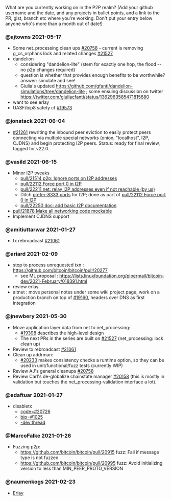 What are you currently working on in the P2P realm? (Add your github username and the date, and any projects in bullet points, and a link to the PR, gist, branch etc where you're working. Don't put your entry below anyone who's more than a month out of date!)

### @ajtowns 2021-05-17

* Some net_processing clean ups [#20758](https://github.com/bitcoin/bitcoin/pull/20758) - current is removing g_cs_orphans lock and related changes [#21527](https://github.com/bitcoin/bitcoin/pull/21527)
* dandelion
  - considering "dandelion-lite" (stem for exactly one hop, the flood -- no p2p changes required)
  - question is whether that provides enough benefits to be worthwhile? answer: simulate and see!
  - Giulia's updated https://github.com/gfanti/dandelion-simulations/tree/dandelion-lite ; some ensuing discussion on twitter https://twitter.com/giuliacfanti/status/1362963585471815680
* want to see erlay
* UASF/bip8 safety cf [#19573](https://github.com/bitcoin/pull/19573)

### @jonatack 2021-06-04

* [#21261](https://github.com/bitcoin/bitcoin/pull/21261) rewriting the inbound peer eviction to easily protect peers connecting via multiple special networks (onion, "localhost", I2P, CJDNS) and begin protecting I2P peers. Status: ready for final review, tagged for v22.0.

### @vasild 2021-06-15

* Minor I2P tweaks
  * [pull/21514 p2p: Ignore ports on I2P addresses](https://github.com/bitcoin/bitcoin/pull/21514)
  * [pull/22112 Force port 0 in I2P](https://github.com/bitcoin/bitcoin/pull/22112)
  * [pull/22211 net: relay I2P addresses even if not reachable (by us)](https://github.com/bitcoin/bitcoin/pull/22211)
  * Ditch [prefer-8333 ports](https://github.com/bitcoin/bitcoin/blob/6e22b522f9505d6a3c71ef9972aea6ae3fb10d2e/src/net.cpp#L2020-L2026) for I2P; done as part of [pull/22112 Force port 0 in I2P](https://github.com/bitcoin/bitcoin/pull/22112)
  * [pull/22250 doc: add basic I2P documentation](https://github.com/bitcoin/bitcoin/pull/22250)
* [pull/21878 Make all networking code mockable](https://github.com/bitcoin/bitcoin/pull/21878)
* Implement CJDNS support

### @amitiuttarwar 2021-01-27

* tx rebroadcast [#21061](https://github.com/bitcoin/bitcoin/pull/21061)

### @ariard 2021-02-09

- stop to process unrequested txn : https://github.com/bitcoin/bitcoin/pull/20277
   - see ML proposal : https://lists.linuxfoundation.org/pipermail/bitcoin-dev/2021-February/018391.html
- review erlay
- altnet : move personal notes under some wiki project page, work on a production branch on top of [#19160](https://github.com/bitcoin/bitcoin/pull/19160), headers over DNS as first integration

### @jnewbery 2021-05-30

- Move application layer data from net to net_processing:
  - [#19398](https://github.com/bitcoin/bitcoin/issues/19398) describes the high-level design
  - The next PRs in the series are built on [#21527](https://github.com/bitcoin/bitcoin/pull/21527) (net_processing: lock clean up)
- Review tx rebroadcast [#21061](https://github.com/bitcoin/bitcoin/pull/21061)
- Clean up addrman:
  - [#20233](https://github.com/bitcoin/bitcoin/pull/20233) makes consistency checks a runtime option, so they can be used in unit/functional/fuzz tests (currently WIP)
- Review AJ's general cleanups [#20758](https://github.com/bitcoin/bitcoin/pull/20758)
- Review Carl's de-globalize chainstate manager [#20158](https://github.com/bitcoin/bitcoin/pull/20158) (this is mostly in validation but touches the net_processing-validation interface a lot).

### @sdaftuar 2021-01-27

* disabletx
  * [code=#20726](https://github.com/bitcoin/bitcoin/pull/20726)
  * [bip=#1025](https://github.com/bitcoin/bips/pull/1052)
  * [-dev thread](https://lists.linuxfoundation.org/pipermail/bitcoin-dev/2021-January/018340.html)

### @MarcoFalke 2021-01-26

* Fuzzing p2p:
  * https://github.com/bitcoin/bitcoin/pull/20915  fuzz: Fail if message type is not fuzzed
  * https://github.com/bitcoin/bitcoin/pull/20995  fuzz: Avoid initializing version to less than MIN_PEER_PROTO_VERSION 

### @naumenkogs 2021-02-23
* [Erlay](https://github.com/bitcoin/bitcoin/pull/18261)